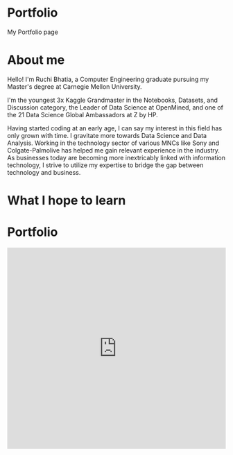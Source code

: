 # Portfolio
My Portfolio page

# About me
Hello! I'm Ruchi Bhatia, a Computer Engineering graduate pursuing my Master's degree at Carnegie Mellon University.

I'm the youngest 3x Kaggle Grandmaster in the Notebooks, Datasets, and Discussion category, the Leader of Data Science at OpenMined, and one of the 21 Data Science Global Ambassadors at Z by HP.

Having started coding at an early age, I can say my interest in this field has only grown with time. I gravitate more towards Data Science and Data Analysis. Working in the technology sector of various MNCs like Sony and Colgate-Palmolive has helped me gain relevant experience in the industry. As businesses today are becoming more inextricably linked with information technology, I strive to utilize my expertise to bridge the gap between technology and business.

# What I hope to learn

# Portfolio
<iframe title="European countries with lowest &amp;amp; highest voter turnout" aria-label="Bar Chart" id="datawrapper-chart-C8NGv" src="https://datawrapper.dwcdn.net/C8NGv/1/" scrolling="no" frameborder="0" style="width: 0; min-width: 100% !important; border: none;" height="464"></iframe><script type="text/javascript">!function(){"use strict";window.addEventListener("message",(function(e){if(void 0!==e.data["datawrapper-height"]){var t=document.querySelectorAll("iframe");for(var a in e.data["datawrapper-height"])for(var r=0;r<t.length;r++){if(t[r].contentWindow===e.source)t[r].style.height=e.data["datawrapper-height"][a]+"px"}}}))}();
</script>
